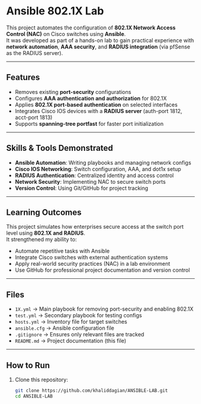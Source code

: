 # Ansible 802.1X Lab

This project automates the configuration of **802.1X Network Access Control (NAC)** on Cisco switches using **Ansible**.  
It was developed as part of a hands-on lab to gain practical experience with **network automation**, **AAA security**, and **RADIUS integration** (via pfSense as the RADIUS server).

---

## Features
- Removes existing **port-security** configurations
- Configures **AAA authentication and authorization** for 802.1X
- Applies **802.1X port-based authentication** on selected interfaces
- Integrates Cisco IOS devices with a **RADIUS server** (auth-port 1812, acct-port 1813)
- Supports **spanning-tree portfast** for faster port initialization

---

## Skills & Tools Demonstrated
- **Ansible Automation**: Writing playbooks and managing network configs  
- **Cisco IOS Networking**: Switch configuration, AAA, and dot1x setup  
- **RADIUS Authentication**: Centralized identity and access control  
- **Network Security**: Implementing NAC to secure switch ports  
- **Version Control**: Using Git/GitHub for project tracking  

---

## Learning Outcomes
This project simulates how enterprises secure access at the switch port level using **802.1X and RADIUS**.  
It strengthened my ability to:  
- Automate repetitive tasks with Ansible  
- Integrate Cisco switches with external authentication systems  
- Apply real-world security practices (NAC) in a lab environment  
- Use GitHub for professional project documentation and version control  

---

## Files
- `1X.yml` → Main playbook for removing port-security and enabling 802.1X  
- `test.yml` → Secondary playbook for testing configs  
- `hosts.yml` → Inventory file for target switches  
- `ansible.cfg` → Ansible configuration file  
- `.gitignore` → Ensures only relevant files are tracked  
- `README.md` → Project documentation (this file)  

---

## How to Run
1. Clone this repository:
   ```bash
   git clone https://github.com/khaliddagian/ANSIBLE-LAB.git
   cd ANSIBLE-LAB
